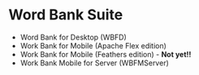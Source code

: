 ﻿Word Bank Suite
===============

* Word Bank for Desktop (WBFD)
* Work Bank for Mobile (Apache Flex edition)
* Work Bank for Mobile (Feathers edition) - **Not yet!!**
* Work Bank Mobile for Server (WBFMServer)
